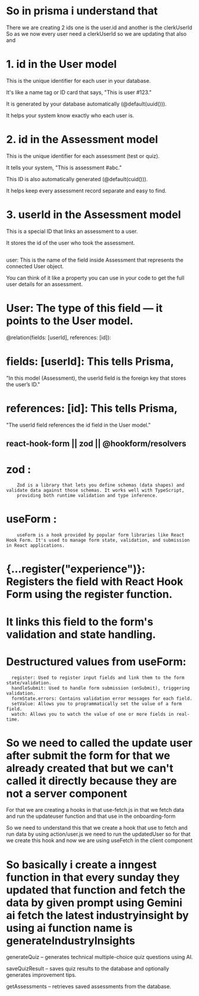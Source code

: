 # So in prisma i understand that

There we are creating 2 ids one is the user.id and another is the clerkUserId
So as we now every user need a clerkUserId so we are updating that also and

# 1. id in the User model

This is the unique identifier for each user in your database.

It's like a name tag or ID card that says, "This is user #123."

It is generated by your database automatically (@default(uuid())).

It helps your system know exactly who each user is.

# 2. id in the Assessment model

This is the unique identifier for each assessment (test or quiz).

It tells your system, "This is assessment #abc."

This ID is also automatically generated (@default(cuid())).

It helps keep every assessment record separate and easy to find.

# 3. userId in the Assessment model

This is a special ID that links an assessment to a user.

It stores the id of the user who took the assessment.

##

user: This is the name of the field inside Assessment that represents the connected User object.

You can think of it like a property you can use in your code to get the full user details for an assessment.

# User: The type of this field — it points to the User model.

@relation(fields: [userId], references: [id]):

# fields: [userId]: This tells Prisma,

"In this model (Assessment), the userId field is the foreign key that stores the user’s ID."

# references: [id]: This tells Prisma,

"The userId field references the id field in the User model."

## react-hook-form || zod || @hookform/resolvers

# zod :

        Zod is a library that lets you define schemas (data shapes) and validate data against those schemas. It works well with TypeScript,
        providing both runtime validation and type inference.

# useForm :

        useForm is a hook provided by popular form libraries like React Hook Form. It's used to manage form state, validation, and submission in React applications.

# {...register("experience")}: Registers the field with React Hook Form using the register function.

# It links this field to the form's validation and state handling.


# Destructured values from useForm:
      register: Used to register input fields and link them to the form state/validation.
      handleSubmit: Used to handle form submission (onSubmit), triggering validation.
      formState.errors: Contains validation error messages for each field.
      setValue: Allows you to programmatically set the value of a form field.
      watch: Allows you to watch the value of one or more fields in real-time.


# So we need to called the update user after submit the form for that we already created that but we can't called it directly because they are not a server component
For that we are creating a hooks in that use-fetch.js in that we fetch data and run the updateuser function and that use in the onboarding-form

So we need to understand this that we create a hook that use to fetch and run data by using action/user.js we need to run the updatedUser so for that we create this hook and now we are using useFetch in the client component 



# So basically i create a inngest function in that every sunday they updated that function and fetch the data by given prompt using Gemini ai fetch the latest industryinsight by using ai function name is generateIndustryInsights


generateQuiz – generates technical multiple-choice quiz questions using AI.

saveQuizResult – saves quiz results to the database and optionally generates improvement tips.

getAssessments – retrieves saved assessments from the database.

